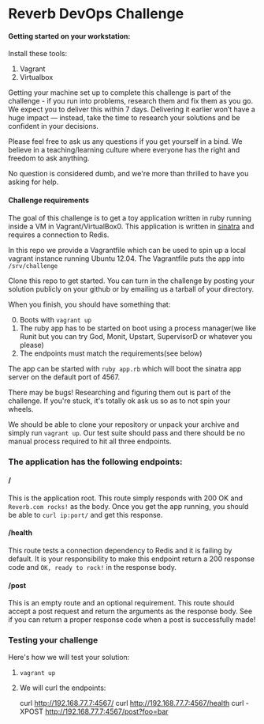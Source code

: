 # Reverb DevOps Challenge

#### Getting started on your workstation:

Install these tools:

1. Vagrant
2. Virtualbox

Getting your machine set up to complete this challenge is part of the challenge - if you run into problems, research them and fix them as you go.
We expect you to deliver this within 7 days. Delivering it earlier won’t have a huge impact — instead, take the time to research your solutions and be confident in your decisions.

Please feel free to ask us any questions if you get yourself in a bind.
We believe in a teaching/learning culture where everyone has the right and freedom to ask anything.

No question is considered dumb, and we're more than thrilled to have you asking for help.

#### Challenge requirements

The goal of this challenge is to get a toy application written in ruby running inside a VM in Vagrant/VirtualBox0.
This application is written in [sinatra](http://www.sinatrarb.com/) and requires a connection to Redis.

In this repo we provide a Vagrantfile which can be used to spin up a local vagrant instance running Ubuntu 12.04. The Vagrantfile puts the app into `/srv/challenge`

Clone this repo to get started. You can turn in the challenge by posting your solution publicly on your github or by emailing us a tarball of your directory.

When you finish, you should have something that:

0. Boots with `vagrant up`
1. The ruby app has to be started on boot using a process manager(we like Runit but you can try God, Monit, Upstart, SupervisorD or whatever you please)
2. The endpoints must match the requirements(see below)

The app can be started with `ruby app.rb` which will boot the sinatra app server on the default port of 4567.

There may be bugs! Researching and figuring them out is part of the challenge. If you're stuck, it's totally ok ask us so as to not spin your wheels.

We should be able to clone your repository or unpack your archive and simply run `vagrant up`. Our test suite should pass and there should be no manual process required to hit all three endpoints.

### The application has the following endpoints:

#### /

This is the application root. This route simply responds with 200 OK and `Reverb.com rocks!` as the body. Once you get the app running, you should be able to `curl ip:port/` and get this response.

#### /health

This route tests a connection dependency to Redis and it is failing by default. It is your responsibility to make this endpoint return a 200 response code and `OK, ready to rock!` in the response body.

#### /post

This is an empty route and an optional requirement. This route should accept a post request and return the arguments as the response body. See if you can return a proper response code when a post is successfully made!

### Testing your challenge

Here's how we will test your solution:

1. `vagrant up`
2. We will curl the endpoints:

    curl http://192.168.77.7:4567/
    curl http://192.168.77.7:4567/health
    curl -XPOST http://192.168.77.7:4567/post?foo=bar
